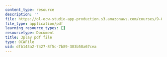 ```yaml
---
content_type: resource
description: ''
file: https://ol-ocw-studio-app-production.s3.amazonaws.com/courses/9-00sc-introduction-to-psychology-fall-2011/dfb143a274278f5c7b89383b58a67cea_kD3CswjYb2E.pdf
file_type: application/pdf
learning_resource_types: []
resourcetype: Document
title: 3play pdf file
type: OCWFile
uid: dfb143a2-7427-8f5c-7b89-383b58a67cea
---
```


